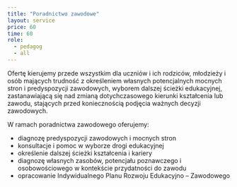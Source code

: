 ```yaml
---
title: "Poradnictwo zawodowe"
layout: service
price: 60
time: 60
role:
  - pedagog
  - all
---
```


Ofertę kierujemy przede wszystkim dla uczniów i ich rodziców, młodzieży i osób mających trudność z określeniem własnych potencjalnych mocnych stron i predyspozycji zawodowych, wyborem dalszej ścieżki edukacyjnej, zastanawiającą się nad zmianą dotychczasowego kierunki kształcenia lub zawodu, stających przed koniecznością podjęcia ważnych decyzji zawodowych.

W ramach poradnictwa zawodowego oferujemy:

- diagnozę predyspozycji zawodowych i mocnych stron
- konsultacje i pomoc w wyborze drogi edukacyjnej
- określenie dalszej ścieżki kształcenia i kariery
- diagnozę własnych zasobów, potencjału poznawczego i osobowościowego w kontekście przydatności do zawodu
- opracowanie Indywidualnego Planu Rozwoju Edukacyjno – Zawodowego

